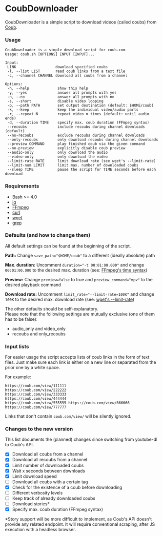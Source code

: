 # CoubDownloader

CoubDownloader is a simple script to download videos (called coubs) from [Coub](https://coub.com).  

### Usage

```
CoubDownloader is a simple download script for coub.com
Usage: coub.sh [OPTIONS] INPUT [INPUT]...

Input:
 LINK                  download specified coubs
 -l, --list LIST       read coub links from a text file
 -c, --channel CHANNEL download all coubs from a channel

Options:
 -h, --help             show this help
 -y, --yes              answer all prompts with yes
 -n, --no               answer all prompts with no
 -s, --short            disable video looping
 -p, --path PATH        set output destination (default: $HOME/coub)
 -k, --keep             keep the individual video/audio parts
 -r, --repeat N         repeat video n times (default: until audio ends)
 -d, --duration TIME    specify max. coub duration (FFmpeg syntax)
 --recoubs              include recoubs during channel downloads (default)
 --no-recoubs           exclude recoubs during channel downloads
 --only-recoubs         only download recoubs during channel downloads
 --preview COMMAND      play finished coub via the given command
 --no-preview           explicitly disable coub preview
 --audio-only           only download the audio
 --video-only           only download the video
 --limit-rate RATE      limit download rate (see wget's --limit-rate)
 --limit-num LIMIT      limit max. number of downloaded coubs
 --sleep TIME           pause the script for TIME seconds before each download
```

### Requirements

* Bash >= 4.0
* [jq](https://stedolan.github.io/jq/)
* [FFmpeg](https://www.ffmpeg.org/)
* [curl](https://curl.haxx.se/)
* [wget](https://www.gnu.org/software/wget/)
* [grep](https://www.gnu.org/software/grep/)

### Defaults (and how to change them)

All default settings can be found at the beginning of the script.

**Path:** Change `save_path="$HOME/coub"` to a different (ideally absolute) path

**Max. duration:** Uncomment `duration="-t 00:01:00.000"` and change `00:01:00.000` to the desired max. duration (see: [FFmpeg's time syntax](https://ffmpeg.org/ffmpeg-utils.html#time-duration-syntax))

**Preview:** Change `preview=false` to true and `preview_command="mpv"` to the desired playback command

**Download rate:** Uncomment `limit_rate="--limit-rate=100K"` and change `100K` to the desired max. download rate (see: [wget's --limit-rate](https://www.gnu.org/software/wget/manual/html_node/Download-Options.html#Download-Options))

The other defaults should be self-explanatory.  
Please note that the following settings are mutually exclusive (one of them has to be false):  

* audio_only and video_only  
* recoubs and only_recoubs

### Input lists

For easier usage the script accepts lists of coub links in the form of text files. Just make sure each link is either on a new line or separated from the prior one by a white space.

For example:

```
https://coub.com/view/111111
https://coub.com/view/222222
https://coub.com/view/333333
https://coub.com/view/444444
https://coub.com/view/555555 https://coub.com/view/666666 https://coub.com/view/777777
```

Links that don't contain `coub.com/view/` will be silently ignored.

### Changes to the new version

This list documents the (planned) changes since switching from youtube-dl to Coub's API.  

- [x] Download all coubs from a channel
- [x] Download all recoubs from a channel  
- [x] Limit number of downloaded coubs  
- [x] Wait x seconds between downloads  
- [x] Limit download speed  
- [ ] Download all coubs with a certain tag  
- [x] Check for the existence of a coub before downloading  
- [ ] Different verbosity levels
- [ ] Keep track of already downloaded coubs
- [ ] Download stories*
- [x] Specify max. coub duration (FFmpeg syntax)

*Story support will be more difficult to implement, as Coub's API doesn't provide any related endpoint. It will require conventional scraping, after JS execution with a headless browser.
